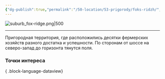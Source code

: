 ```yaml
---
{"dg-publish":true,"permalink":"/50-location/53-prigorody/foks-ridzh/","tags":["локация/пригород"]}
---
```


![suburb_fox-ridge.png|500](/img/user/90.%20files/suburb_fox-ridge.png)
***
Пригородная территория, где расположились десятки фермерских хозяйств разного достатка и успешности. По сторонам от шоссе на северо-запад до горизонта тянутся поля. 
### Точки интереса

{ .block-language-dataview}
